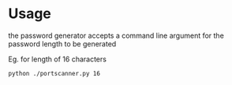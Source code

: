 # Usage
the password generator accepts a command line argument for the password length to be generated

Eg. for length of 16 characters
```bash
python ./portscanner.py 16
```
